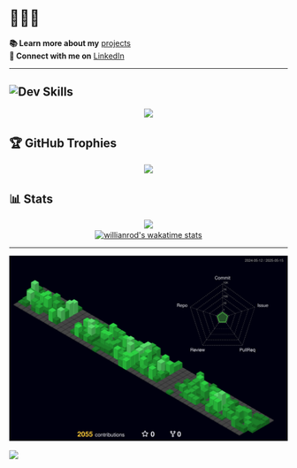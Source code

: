 # 👨🏽‍💻

 **📚 Learn more about my** [projects](https://patrickmoreira.netlify.app/)  
 **💼 Connect with me on** [LinkedIn](https://linkedin.com/in/patrick-moreirarosa/)

---

## ![Dev](https://img.shields.io/badge/<->-blue?style=flat) Skills  
  <div align="center" >
<a href="https://skillicons.dev"   >
  <img src="https://skillicons.dev/icons?i=javascript,typescript,python,html,css,react,next,tailwind,figma,styledcomponents,linux,git,docker,vscode" />
</a>
  <br />

  </div>

## 🏆 GitHub Trophies
<div align="center">
  
![](https://github-profile-trophy.vercel.app/?username=patrick-moreira&row=1&column=6&theme=dracula&margin-w=15&margin-h=15")

</div>

## 📊 Stats
<div align="center">
  
![](https://github-readme-streak-stats.herokuapp.com/?user=patrick-moreira&theme=tokyonight&hide_border=false)<br/>
[![willianrod's wakatime stats](https://github-readme-stats.vercel.app/api/wakatime?username=patrickmoreira&layout=compact&theme=tokyonight&hide=Java,Makefile,C++,XML,CSV,C,Text,Properties,c%2B%2B,git%20config,JSX,SQL)](https://github.com/patrick-moreira/github-readme-stats)

</div>

---

![](./profile-3d-contrib/profile-night-green.svg)

[![](https://visitcount.itsvg.in/api?id=patrick-moreira&icon=5&color=6)](https://visitcount.itsvg.in)
